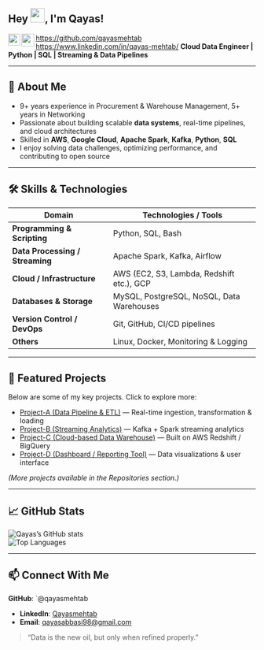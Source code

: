 ## Hey <img src="https://github.com/TheDudeThatCode/TheDudeThatCode/blob/master/Assets/Hi.gif" width="29px" height= "29">, I'm Qayas!
<a href="https://www.linkedin.com/in/qayas-mehtab/" target="_blank" rel="noopener noreferrer">
  <img align="left" width="24px" src="https://cdn2.iconfinder.com/data/icons/social-media-2285/512/1_Linkedin_unofficial_colored_svg-256.png"  />

  <a href="mailto:qayasabbasi98gmail.com" target="_blank" rel="noopener noreferrer">
  <img align="left" width="26px" src="https://cdn1.iconfinder.com/data/icons/google-new-logos-1/32/gmail_new_logo-256.png" />
</a>

https://github.com/qayasmehtab
https://www.linkedin.com/in/qayas-mehtab/ 
**Cloud Data Engineer | Python | SQL | Streaming & Data Pipelines**

---

## 📌 About Me

- 9+ years experience in Procurement & Warehouse Management, 5+ years in Networking  
- Passionate about building scalable **data systems**, real-time pipelines, and cloud architectures  
- Skilled in **AWS**, **Google Cloud**, **Apache Spark**, **Kafka**, **Python**, **SQL**  
- I enjoy solving data challenges, optimizing performance, and contributing to open source  

---

## 🛠️ Skills & Technologies

| Domain | Technologies / Tools |
|---|---|
| **Programming & Scripting** | Python, SQL, Bash |
| **Data Processing / Streaming** | Apache Spark, Kafka, Airflow |
| **Cloud / Infrastructure** | AWS (EC2, S3, Lambda, Redshift etc.), GCP |
| **Databases & Storage** | MySQL, PostgreSQL, NoSQL, Data Warehouses |
| **Version Control / DevOps** | Git, GitHub, CI/CD pipelines |
| **Others** | Linux, Docker, Monitoring & Logging |

---

## 📂 Featured Projects

Below are some of my key projects. Click to explore more:

- [Project-A (Data Pipeline & ETL)](link-to-repo) — Real-time ingestion, transformation & loading  
- [Project-B (Streaming Analytics)](link-to-repo) — Kafka + Spark streaming analytics  
- [Project-C (Cloud-based Data Warehouse)](link-to-repo) — Built on AWS Redshift / BigQuery  
- [Project-D (Dashboard / Reporting Tool)](link-to-repo) — Data visualizations & user interface  

*(More projects available in the Repositories section.)*

---

## 📈 GitHub Stats

![Qayas’s GitHub stats](https://github-readme-stats.vercel.app/api?username=qayas-mehtab&show_icons=true&hide_border=true&theme=dark)  
![Top Languages](https://github-readme-stats.vercel.app/api/top-langs/?username=qayas-mehtab&layout=compact&theme=dark)

---
## 📫 Connect With Me

 **GitHub**: `@qayasmehtab  
- **LinkedIn**: [Qayasmehtab](https://www.linkedin.com/in/…)  
- **Email**: qayasabbasi98@gmail.com 

> “Data is the new oil, but only when refined properly.”  

